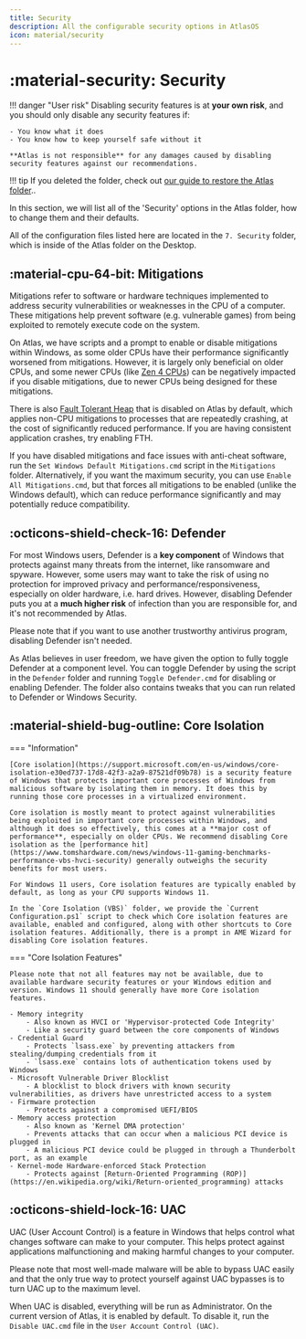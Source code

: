 ```yaml
---
title: Security
description: All the configurable security options in AtlasOS
icon: material/security
---
```


# :material-security: Security

!!! danger "User risk"
    Disabling security features is at **your own risk**, and you should only disable any security features if:

    - You know what it does
    - You know how to keep yourself safe without it

    **Atlas is not responsible** for any damages caused by disabling security features against our recommendations.

!!! tip
    If you deleted the folder, check out [our guide to restore the Atlas folder](../../../faq-and-troubleshooting/common-questions/atlas-folder-missing.md)..

In this section, we will list all of the 'Security' options in the Atlas folder, how to change them and their defaults.

All of the configuration files listed here are located in the `7. Security` folder, which is inside of the Atlas folder on the Desktop.

## :material-cpu-64-bit: Mitigations

Mitigations refer to software or hardware techniques implemented to address security vulnerabilities or weaknesses in the CPU of a computer. These mitigations help prevent software (e.g. vulnerable games) from being exploited to remotely execute code on the system.

On Atlas, we have scripts and a prompt to enable or disable mitigations within Windows, as some older CPUs have their performance significantly worsened from mitigations. However, it is largely only beneficial on older CPUs, and some newer CPUs (like [Zen 4 CPUs](https://www.phoronix.com/news/AMD-Zen-4-Mitigations-Off)) can be negatively impacted if you disable mitigations, due to newer CPUs being designed for these mitigations.

There is also [Fault Tolerant Heap](https://learn.microsoft.com/en-us/windows/win32/win7appqual/fault-tolerant-heap "Microsoft FTH documentation") that is disabled on Atlas by default, which applies non-CPU mitigations to processes that are repeatedly crashing, at the cost of significantly reduced performance. If you are having consistent application crashes, try enabling FTH.

If you have disabled mitigations and face issues with anti-cheat software, run the `Set Windows Default Mitigations.cmd` script in the `Mitigations` folder. Alternatively, if you want the maximum security, you can use `Enable All Mitigations.cmd`, but that forces all mitigations to be enabled (unlike the Windows default), which can reduce performance significantly and may potentially reduce compatibility.

## :octicons-shield-check-16: Defender

For most Windows users, Defender is a **key component** of Windows that protects against many threats from the internet, like ransomware and spyware. However, some users may want to take the risk of using no protection for improved privacy and performance/responsiveness, especially on older hardware, i.e. hard drives. However, disabling Defender puts you at a **much higher risk** of infection than you are responsible for, and it's not recommended by Atlas.

Please note that if you want to use another trustworthy antivirus program, disabling Defender isn't needed.

As Atlas believes in user freedom, we have given the option to fully toggle Defender at a component level. You can toggle Defender by using the script in the `Defender` folder and running `Toggle Defender.cmd` for disabling or enabling Defender. The folder also contains tweaks that you can run related to Defender or Windows Security.

## :material-shield-bug-outline: Core Isolation

=== "Information"

    [Core isolation](https://support.microsoft.com/en-us/windows/core-isolation-e30ed737-17d8-42f3-a2a9-87521df09b78) is a security feature of Windows that protects important core processes of Windows from malicious software by isolating them in memory. It does this by running those core processes in a virtualized environment.

    Core isolation is mostly meant to protect against vulnerabilities being exploited in important core processes within Windows, and although it does so effectively, this comes at a **major cost of performance**, especially on older CPUs. We recommend disabling Core isolation as the [performance hit](https://www.tomshardware.com/news/windows-11-gaming-benchmarks-performance-vbs-hvci-security) generally outweighs the security benefits for most users.

    For Windows 11 users, Core isolation features are typically enabled by default, as long as your CPU supports Windows 11.

    In the `Core Isolation (VBS)` folder, we provide the `Current Configuration.ps1` script to check which Core isolation features are available, enabled and configured, along with other shortcuts to Core isolation features. Additionally, there is a prompt in AME Wizard for disabling Core isolation features.

=== "Core Isolation Features"

    Please note that not all features may not be available, due to available hardware security features or your Windows edition and version. Windows 11 should generally have more Core isolation features.

    - Memory integrity
        - Also known as HVCI or 'Hypervisor-protected Code Integrity'
        - Like a security guard between the core components of Windows
    - Credential Guard
        - Protects `lsass.exe` by preventing attackers from stealing/dumping credentials from it
        - `lsass.exe` contains lots of authentication tokens used by Windows
    - Microsoft Vulnerable Driver Blocklist
        - A blocklist to block drivers with known security vulnerabilities, as drivers have unrestricted access to a system
    - Firmware protection
        - Protects against a compromised UEFI/BIOS
    - Memory access protection
        - Also known as 'Kernel DMA protection'
        - Prevents attacks that can occur when a malicious PCI device is plugged in
        - A malicious PCI device could be plugged in through a Thunderbolt port, as an example
    - Kernel-mode Hardware-enforced Stack Protection
        - Protects against [Return-Oriented Programming (ROP)](https://en.wikipedia.org/wiki/Return-oriented_programming) attacks

## :octicons-shield-lock-16: UAC

UAC (User Account Control) is a feature in Windows that helps control what changes software can make to your computer. This helps protect against applications malfunctioning and making harmful changes to your computer.

Please note that most well-made malware will be able to bypass UAC easily and that the only true way to protect yourself against UAC bypasses is to turn UAC up to the maximum level.

When UAC is disabled, everything will be run as Administrator. On the current version of Atlas, it is enabled by default. To disable it, run the `Disable UAC.cmd` file in the `User Account Control (UAC)`.
